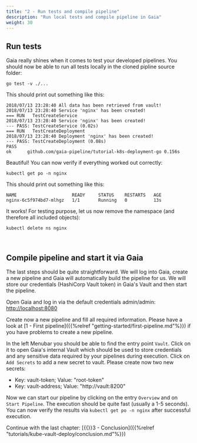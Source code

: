 ```yaml
---
title: "2 - Run tests and compile pipeline"
description: "Run local tests and compile pipeline in Gaia"
weight: 30
---
```


## Run tests

Gaia really shines when it comes to test your developed pipelines. You should now be able to run all tests locally in the cloned pipline source folder:

```
go test -v ./...
```

This should print out something like this:

```
2018/07/13 23:28:40 All data has been retrieved from vault!
2018/07/13 23:28:40 Service 'nginx' has been created!
=== RUN   TestCreateService
2018/07/13 23:28:40 Service 'nginx' has been created!
--- PASS: TestCreateService (0.02s)
=== RUN   TestCreateDeployment
2018/07/13 23:28:40 Deployment 'nginx' has been created!
--- PASS: TestCreateDeployment (0.08s)
PASS
ok  	github.com/gaia-pipeline/tutorial-k8s-deployment-go	0.156s
```

Beautiful! You can now verify if everything worked out correctly:

```
kubectl get po -n nginx
```

This should print out something like this:

```
NAME                     READY     STATUS    RESTARTS   AGE
nginx-6c5f974bd7-mlhgz   1/1       Running   0          13s
```

It works! For testing purpose, let us now remove the namespace (and therefore all included objects):

```
kubectl delete ns nginx
```
<br />

## Compile pipeline and start it via Gaia

The last steps should be quite straightforward. We will log into Gaia, create a new pipeline and Gaia will automatically build the pipeline for us. We will store our credentials (HashiCorp Vault token) in Gaia's Vault and then start the pipeline.

Open Gaia and log in via the default credentials admin/admin: <a href="http://localhost:8080" target="_blank">http://localhost:8080</a>

Create now a new pipeline and fill all required information. Please have a look at [1 - First pipeline]({{%relref "getting-started/first-pipeline.md"%}}) if you have problems to create a new pipeline.

In the left Menubar you should be able to find the entry point `Vault`. Click on it to open Gaia's internal Vault which should be used to store credentials and any sensitive data required by your pipelines during execution. 
Click on `Add Secrets` to add a new secret to vault. Please create now two new secrets:

* Key: vault-token; Value: "root-token"
* Key: vault-address; Value: "http://vault:8200"

Now we can start our pipeline by clicking on the entry `Overview` and on `Start Pipeline`. 
The execution should be quite fast (usually a 1-5 seconds). 
You can now verify the results via `kubectl get po -n nginx` after successful execution.

Continue with the last chapter: [{{<icon circle-arrow-right>}}3 - Conclusion]({{%relref "tutorials/kube-vault-deploy/conclusion.md"%}})

